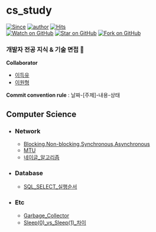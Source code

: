 
# cs_study
[![Since](https://img.shields.io/badge/since-2025.01.12-333333.svg?style=flat-square)](https://gyoogle.github.io)
[![author](https://img.shields.io/badge/author-DeukYu-0066FF.svg?style=flat-square)](https://gyoogle.github.io)
[![Hits](https://hits.seeyoufarm.com/api/count/incr/badge.svg?url=https%3A%2F%2Fgithub.com%2FDeukYu%2Fcs_study&count_bg=%2379C83D&title_bg=%23555555&icon=&icon_color=%23E7E7E7&title=hits&edge_flat=false)](https://hits.seeyoufarm.com)   
[![Watch on GitHub](https://img.shields.io/github/watchers/DeukYu/cs_study.svg?style=social)](https://github.com/gyoogle/tech-interview-for-developer/watchers)
[![Star on GitHub](https://img.shields.io/github/stars/DeukYu/cs_study.svg?style=social)](https://github.com/gyoogle/tech-interview-for-developer/stargazers)
[![Fork on GitHub](https://img.shields.io/github/forks/DeukYu/cs_study.svg?style=social)](https://github.com/gyoogle/tech-interview-for-developer/network/members)   

### 개발자 전공 지식 &amp; 기술 면접 📖

**Collaborator**
- [이득유](https://github.com/DeukYu)
- [이원형](https://github.com/Upian)

**Commit convention rule** : 날짜-[주제]-내용-상태

## Computer Science

- ### Network
    - [Blocking,Non-blocking,Synchronous,Asynchronous](https://github.com/DeukYu/cs_study/blob/main/Network/Blocking,Non-blocking,Synchronous,Asynchronous.md)
    - [MTU](https://github.com/DeukYu/cs_study/blob/main/Network/MTU.md)
    - [네이글_알고리즘](https://github.com/DeukYu/cs_study/blob/main/Network/네이글_알고리즘.md)

- ### Database
    - [SQL_SELECT_실행순서](https://github.com/DeukYu/cs_study/blob/main/Database/SQL_SELECT_실행순서.md)

- ### Etc
    - [Garbage_Collector](https://github.com/DeukYu/cs_study/blob/main/Etc/Garbage_Collector.md)
    - [Sleep(0)_vs_Sleep(1)_차이](https://github.com/DeukYu/cs_study/blob/main/Etc/Sleep(0)_vs_Sleep(1)_차이.md)
